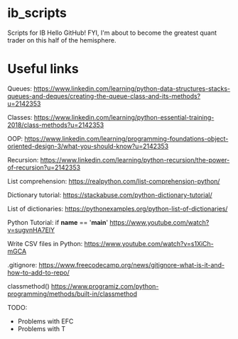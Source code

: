 # ib_scripts
Scripts for IB
Hello GitHub! 
FYI, I'm about to become the greatest quant trader on this half of the hemisphere.

# Useful links
Queues:
https://www.linkedin.com/learning/python-data-structures-stacks-queues-and-deques/creating-the-queue-class-and-its-methods?u=2142353

Classes:
https://www.linkedin.com/learning/python-essential-training-2018/class-methods?u=2142353

OOP:
https://www.linkedin.com/learning/programming-foundations-object-oriented-design-3/what-you-should-know?u=2142353

Recursion:
https://www.linkedin.com/learning/python-recursion/the-power-of-recursion?u=2142353

List comprehension:
https://realpython.com/list-comprehension-python/

Dictionary tutorial:
https://stackabuse.com/python-dictionary-tutorial/

List of dictionaries:
https://pythonexamples.org/python-list-of-dictionaries/

Python Tutorial: if __name__ == '__main__'
https://www.youtube.com/watch?v=sugvnHA7ElY

Write CSV files in Python:
https://www.youtube.com/watch?v=s1XiCh-mGCA

.gitignore:
https://www.freecodecamp.org/news/gitignore-what-is-it-and-how-to-add-to-repo/

classmethod()
https://www.programiz.com/python-programming/methods/built-in/classmethod

TODO:
- Problems with EFC
- Problems with T
